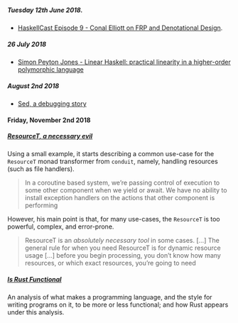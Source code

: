 ##### Tuesday 12th June 2018.

- [HaskellCast Episode 9 - Conal Elliott on FRP and Denotational Design](https://www.haskellcast.com/episode/009-conal-elliott-on-frp-and-denotational-design).


##### 26 July 2018

- [Simon Peyton Jones - Linear Haskell: practical linearity in a higher-order polymorphic language](https://www.youtube.com/watch?v=t0mhvd3-60Y)

##### August 2nd 2018

- [Sed, a debugging story](https://www.fpcomplete.com/blog/2018/06/sed-a-debugging-story?utm_campaign=Service%20-%20Haskell&utm_content=73275803&utm_medium=social&utm_source=linkedin)

#### Friday, November 2nd 2018

##### [ResourceT, a necessary evil](https://www.fpcomplete.com/blog/2018/10/resourcet-necessary-evil?utm_campaign=Service%20-%20Haskell&utm_content=78015420&utm_medium=social&utm_source=linkedin)

Using a small example, it starts describing a common use-case for the `ResourceT` monad transformer from `conduit`, namely,  handling resources (such as file handlers). 

> In a coroutine based system, we’re passing control of execution to some other component when we yield or await. We have no ability to install exception handlers on the actions that other component is performing

However, his main point is that, for many use-cases, the `ResourceT` is too powerful, complex, and error-prone. 

> ResourceT is an _absolutely necessary tool_ in some cases. [...] The general rule for when you need ResourceT is for dynamic resource usage [...] before you begin processing, you don’t know how many resources, or which exact resources, you’re going to need

##### [Is Rust Functional](https://www.fpcomplete.com/blog/2018/10/is-rust-functional?utm_campaign=Service%20-%20Rust&utm_content=78598434&utm_medium=social&utm_source=linkedin)

An analysis of what makes a programming language, and the style for writing programs on it, to be more or less functional; and how Rust appears under this analysis. 
